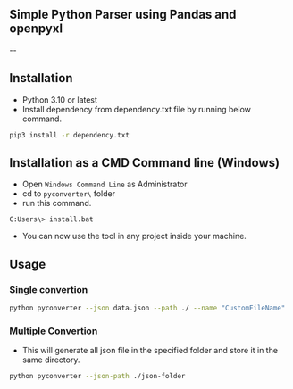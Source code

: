 ## Simple Python Parser using Pandas and openpyxl

[_metadata_:name]:- "Nino Casupanan"
[_metadata_:author]:- "nmcasupanan@medicardphils.com"
--

## Installation
- Python 3.10 or latest
- Install dependency from dependency.txt file by running below command.
```bash
pip3 install -r dependency.txt
```

## Installation as a CMD Command line (Windows)
- Open `Windows Command Line` as Administrator
- cd to `pyconverter\` folder
- run this command. 
```batch
C:Users\> install.bat
```
- You can now use the tool in any project inside your machine.

## Usage
### Single convertion
```bash
python pyconverter --json data.json --path ./ --name "CustomFileName"
```

### Multiple Convertion
- This will generate all json file in the specified folder and store it in the same directory.
```bash
python pyconverter --json-path ./json-folder
```
